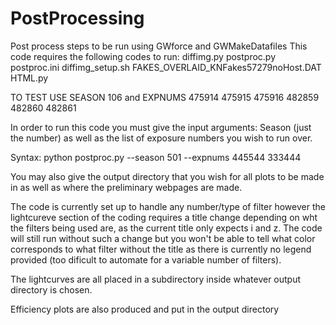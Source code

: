 # PostProcessing
Post process steps to be run using GWforce and GWMakeDatafiles
This code requires the following codes to run:
  diffimg.py 
  postproc.py 
  postproc.ini 
  diffimg_setup.sh
  FAKES_OVERLAID_KNFakes57279noHost.DAT
  HTML.py


TO TEST USE SEASON 106 and EXPNUMS 475914 475915 475916 482859 482860 482861

In order to run this code you must give the input arguments: Season (just the number) as well as the list of exposure numbers you wish to run over.

Syntax: python postproc.py --season 501 --expnums 445544 333444

You may also give the output directory that you wish for all plots to be made in as well as where the preliminary webpages are made.

The code is currently set up to handle any number/type of filter however the lightcureve section of the coding requires a title change depending on wht the filters being used are, as the current title only expects i and z. The code will still run without such a change but you won't be able to tell what color corresponds to what filter without the title as there is currently no legend provided (too dificult to automate for a variable number of filters).

The lightcurves are all placed in a subdirectory inside whatever output directory is chosen.

Efficiency plots are also produced and put in the output directory
